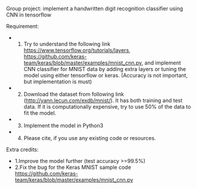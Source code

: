 Group project: implement a handwritten digit recognition classifier using CNN in tensorflow

Requirement:
+ 1. Try to understand the following link https://www.tensorflow.org/tutorials/layers, https://github.com/keras-team/keras/blob/master/examples/mnist_cnn.py, and implement CNN classifier for MNIST data by adding extra layers or tuning the model using either tensorflow or keras. (Accuracy is not important, but implementation is must)
+ 2. Download the dataset from following link (http://yann.lecun.com/exdb/mnist/). It has both training and test data. If it is computationally expensive, try to use 50% of the data to fit the model.
+ 3. Implement the model in Python3
+ 4. Please cite, if you use any existing code or resources.

Extra credits:
+ 1.Improve the model further (test accuracy >=99.5%)
+ 2.Fix the bug for the Keras MNIST sample code  https://github.com/keras-team/keras/blob/master/examples/mnist_cnn.py
